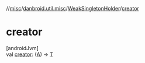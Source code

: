//[misc](../../../index.md)/[danbroid.util.misc](../index.md)/[WeakSingletonHolder](index.md)/[creator](creator.md)

# creator

[androidJvm]\
val [creator](creator.md): ([A](index.md)) -&gt; [T](index.md)
